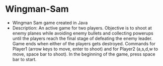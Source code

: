 # Wingman-Sam
- Wingman Sam game created in Java
- Description: An active game for two players. Objective is to shoot at enemy planes while avoiding enemy bullets and collecting powerups until the players reach the final stage of defeating the enemy leader. Game ends when either of the players gets destroyed. Commands for Player1 (arrow keys to move, enter to shoot) and for Player2 (a,s,d,w to move, space bar to shoot). In the beginning of the game, press space bar to start.